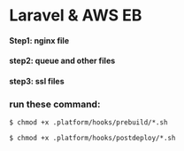# Laravel & AWS EB

#### Step1: nginx file
#### step2: queue and other files
#### step3: ssl files

### run these command: 

```
$ chmod +x .platform/hooks/prebuild/*.sh

$ chmod +x .platform/hooks/postdeploy/*.sh

```
